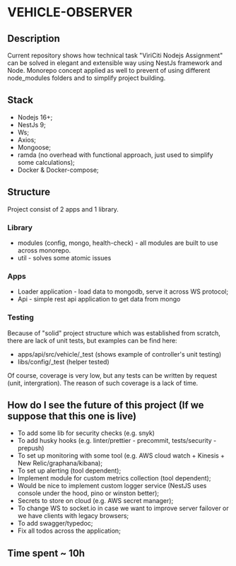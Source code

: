 # VEHICLE-OBSERVER

## Description

Current repository shows how technical task "ViriCiti Nodejs Assignment" can be solved in elegant and extensible way using NestJs framework and Node. Monorepo concept applied as well to prevent of using different node_modules folders and to simplify project building.

## Stack
- Nodejs 16+;
- NestJs 9;
- Ws;
- Axios;
- Mongoose;
- ramda (no overhead with functional approach, just used to simplify some calculations);
- Docker & Docker-compose;

## Structure

Project consist of 2 apps and 1 library.

### Library
- modules (config, mongo, health-check) - all modules are built to use across monorepo.
- util - solves some atomic issues

### Apps
- Loader application - load data to mongodb, serve it across WS protocol;
- Api - simple rest api application to get data from mongo

### Testing

Because of "solid" project structure which was established from scratch, there are lack of unit tests, but examples can be find here:
- apps/api/src/vehicle/_test (shows example of controller's unit testing)
- libs/config/_test (helper tested)

Of course, coverage is very low, but any tests can be written by request (unit, intergration). The reason of such coverage is a lack of time.

## How do I see the future of this project (If we suppose that this one is live)

- To add some lib for security checks (e.g. snyk)
- To add husky hooks (e.g. linter/prettier - precommit, tests/security - prepush)
- To set up monitoring with some tool (e.g. AWS cloud watch + Kinesis + New Relic/graphana/kibana);
- To set up alerting (tool dependent);
- Implement module for custom metrics collection (tool dependent);
- Would be nice to implement custom logger service (NestJS uses console under the hood, pino or winston better);
- Secrets to store on cloud (e.g. AWS secret manager);
- To change WS to socket.io in case we want to improve server failover or we have clients with legacy browsers;
- To add swagger/typedoc;
- Fix all todos across the application;


## Time spent ~ 10h
